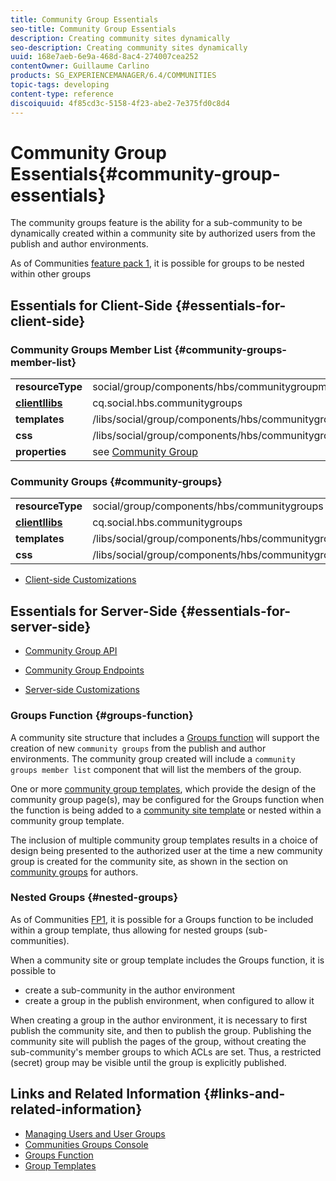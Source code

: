 ```yaml
---
title: Community Group Essentials
seo-title: Community Group Essentials
description: Creating community sites dynamically
seo-description: Creating community sites dynamically
uuid: 168e7aeb-6e9a-468d-8ac4-274007cea252
contentOwner: Guillaume Carlino
products: SG_EXPERIENCEMANAGER/6.4/COMMUNITIES
topic-tags: developing
content-type: reference
discoiquuid: 4f85cd3c-5158-4f23-abe2-7e375fd0c8d4
---
```


# Community Group Essentials{#community-group-essentials}

The community groups feature is the ability for a sub-community to be dynamically created within a community site by authorized users from the publish and author environments.

As of Communities [feature pack 1](../../communities/using/deploy-communities.md#latestfeaturepack), it is possible for groups to be nested within other groups

## Essentials for Client-Side {#essentials-for-client-side}

### Community Groups Member List {#community-groups-member-list}

<table> 
 <tbody>
  <tr>
   <td> <strong>resourceType</strong></td> 
   <td>social/group/components/hbs/communitygroupmemberlist</td> 
  </tr>
  <tr>
   <td> <a href="../../communities/using/clientlibs.md"><strong>clientllibs</strong></a></td> 
   <td>cq.social.hbs.communitygroups</td> 
  </tr>
  <tr>
   <td> <strong>templates</strong></td> 
   <td> /libs/social/group/components/hbs/communitygroupmemberlist/communitygroupmemberlist.hbs<br /> </td> 
  </tr>
  <tr>
   <td> <strong>css</strong></td> 
   <td> /libs/social/group/components/hbs/communitygroupmemberlist/clientlibs/memberList.css</td> 
  </tr>
  <tr>
   <td><strong>properties</strong></td> 
   <td>see <a href="../../communities/using/creating-groups.md">Community Group</a></td> 
  </tr>
 </tbody>
</table>

### Community Groups {#community-groups}

<table> 
 <tbody>
  <tr>
   <td> <strong>resourceType</strong></td> 
   <td>social/group/components/hbs/communitygroups</td> 
  </tr>
  <tr>
   <td> <a href="../../communities/using/clientlibs.md"><strong>clientllibs</strong></a></td> 
   <td>cq.social.hbs.communitygroups</td> 
  </tr>
  <tr>
   <td> <strong>templates</strong></td> 
   <td> /libs/social/group/components/hbs/communitygroups/communitygroups.hbs<br /> </td> 
  </tr>
  <tr>
   <td> <strong>css</strong></td> 
   <td> /libs/social/group/components/hbs/communitygroupmemberlist/clientlibs/communitygroups.css</td> 
  </tr>
 </tbody>
</table>

* [Client-side Customizations](../../communities/using/client-customize.md)

## Essentials for Server-Side {#essentials-for-server-side}

* [Community Group API](/sites/developing/using/reference-materials/javadoc/com/adobe/cq/social/group/client/api/package-summary.md)

* [Community Group Endpoints](/sites/developing/using/reference-materials/javadoc/com/adobe/cq/social/group/client/endpoints/package-summary.md)

* [Server-side Customizations](../../communities/using/server-customize.md)

### Groups Function {#groups-function}

A community site structure that includes a [Groups function](../../communities/using/functions.md#groups-function) will support the creation of new `community groups` from the publish and author environments. The community group created will include a `community groups member list` component that will list the members of the group.

One or more [community group templates](../../communities/using/tools-groups.md), which provide the design of the community group page(s), may be configured for the Groups function when the function is being added to a [community site template](../../communities/using/sites.md) or nested within a community group template.

The inclusion of multiple community group templates results in a choice of design being presented to the authorized user at the time a new community group is created for the community site, as shown in the section on [community groups](../../communities/using/creating-groups.md) for authors.

### Nested Groups {#nested-groups}

As of Communities [FP1](../../communities/using/deploy-communities.md#latestfeaturepack), it is possible for a Groups function to be included within a group template, thus allowing for nested groups (sub-communities).

When a community site or group template includes the Groups function, it is possible to

* create a sub-community in the author environment
* create a group in the publish environment, when configured to allow it

When creating a group in the author environment, it is necessary to first publish the community site, and then to publish the group. Publishing the community site will publish the pages of the group, without creating the sub-community's member groups to which ACLs are set. Thus, a restricted (secret) group may be visible until the group is explicitly published.

## Links and Related Information {#links-and-related-information}

* [Managing Users and User Groups](../../communities/using/users.md)
* [Communities Groups Console](../../communities/using/groups.md)
* [Groups Function](../../communities/using/functions.md#groups-function)
* [Group Templates](../../communities/using/tools-groups.md)

